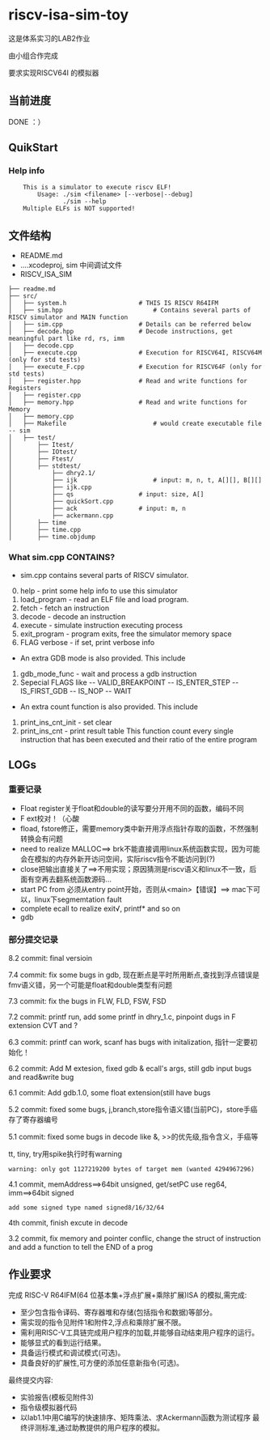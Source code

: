 # riscv-isa-sim-toy

这是体系实习的LAB2作业

由小组合作完成

要求实现RISCV64I 的模拟器


## 当前进度


DONE ：）

## QuikStart

### Help info

```
    This is a simulator to execute riscv ELF!
        Usage: ./sim <filename> [--verbose|--debug]
               ./sim --help
    Multiple ELFs is NOT supported!
```

## 文件结构

- README.md 
- ....xcodeproj, sim 中间调试文件
- RISCV_ISA_SIM

```
├── readme.md   
├── src/    
│   ├── system.h 					# THIS IS RISCV R64IFM
│   ├── sim.hpp 						# Contains several parts of RISCV simulator and MAIN function
│   ├── sim.cpp     				# Details can be referred below
│   ├── decode.hpp 					# Decode instructions, get meaningful part like rd, rs, imm
│   ├── decode.cpp 					
│   ├── execute.cpp 				# Execution for RISCV64I, RISCV64M (only for std tests)
│   ├── execute_F.cpp 				# Execution for RISCV64F (only for std tests)
│   ├── register.hpp 				# Read and write functions for Registers
│   ├── register.cpp
│   ├── memory.hpp 					# Read and write functions for Memory
│   ├── memory.cpp
│   ├── Makefile						# would create executable file -- sim
│   ├── test/ 
│   	├── Itest/ 
│   	├── IOtest/ 
│   	├── Ftest/ 
│   	├── stdtest/ 
│   		├── dhry2.1/ 
│   		├── ijk 					# input: m, n, t, A[][], B[][]
│   		├── ijk.cpp
│   		├── qs 					# input: size, A[]
│   		├── quickSort.cpp 
│   		├── ack					# input: m, n
│   		├── ackermann.cpp 
│   	├── time 
│   	├── time.cpp 
│   	├── time.objdump

```
### What sim.cpp CONTAINS?

* sim.cpp contains several parts of RISCV simulator.
 
 0. help - print some help info to use this simulator
 1. load_program - read an ELF file and load program.
 2. fetch - fetch an instruction
 3. decode - decode an instruction
 4. execute - simulate instruction executing process
 5. exit_program - program exits, free the simulator memory space
 6. FLAG verbose - if set, print verbose info
 
* An extra GDB mode is also provided. This include
 1. gdb\_mode_func - wait and process a gdb instruction
 2. Sepecial FLAGS like
    -- VALID_BREAKPOINT
    -- IS_ENTER_STEP
    -- IS_FIRST_GDB
    -- IS_NOP
    -- WAIT
 
* An extra count function is also provided. This include
 1. print_ins_cnt_init - set clear
 2. print_ins_cnt - print result table
 This function count every single instruction that has been executed
 and their ratio of the entire program





## LOGs

### 重要记录

* Float register关于float和double的读写要分开用不同的函数，编码不同
* F ext校对！（心酸
* fload, fstore修正，需要memory类中新开用浮点指针存取的函数，不然强制转换会有问题
* need to realize MALLOC==> brk不能直接调用linux系统函数实现，因为可能会在模拟的内存外新开访问空间，实际riscv指令不能访问到(?)
* close把输出直接关了==>不用实现；原因猜测是riscv语义和linux不一致，后面有空再去翻系统函数源码...
* start PC from 必须从entry point开始，否则从\<main\>【错误】==> mac下可以，linux下segmemtation fault
* complete ecall to realize exit√, printf\* and so on
* gdb

### 部分提交记录

8.2 commit: final versioin

7.4 commit: fix some bugs in gdb, 现在断点是平时所用断点,查找到浮点错误是fmv语义错，另一个可能是float和double类型有问题

7.3 commit: fix the bugs in FLW, FLD, FSW, FSD

7.2 commit: printf run, add some printf in dhry\_1.c, pinpoint dugs in F extension CVT and ? 

6.3 commit: printf can work, scanf has bugs with initalization, 指针一定要初始化！

6.2 commit: Add M extesion, fixed gdb & ecall's args, still gdb input bugs and read&write bug

6.1 commit: Add gdb.1.0, some float extension(still have bugs

5.2 commit: fixed some bugs, j,branch,store指令语义错(当前PC)，store手癌存了寄存器编号

5.1 commit: fixed some bugs in decode like &, >>的优先级,指令含义，手癌等

tt, tiny, try用spike执行时有warning

	warning: only got 1127219200 bytes of target mem (wanted 4294967296)


4.1 commit, memAddress==>64bit unsigned, get/setPC use reg64, imm==>64bit signed

	add some signed type named signed8/16/32/64

4th commit, finish excute in decode

3.2 commit, fix memory and pointer conflic, change the struct of instruction and add a function to tell the END of a prog

## 作业要求

完成 RISC-V R64IFM(64 位基本集+浮点扩展+乘除扩展)ISA 的模拟,需完成:

* 至少包含指令译码、寄存器堆和存储(包括指令和数据)等部分。
* 需实现的指令见附件1和附件2,浮点和乘除扩展不限。
* 需利用RISC-V工具链完成用户程序的加载,并能够自动结束用户程序的运行。 
* 能够显式的看到运行结果。
* 具备运行模式和调试模式(可选)。
* 具备良好的扩展性,可方便的添加任意新指令(可选)。

最终提交内容:

* 实验报告(模板见附件3)
* 指令级模拟器代码
* 以lab1.1中用C编写的快速排序、矩阵乘法、求Ackermann函数为测试程序 最终评测标准,通过助教提供的用户程序的模拟。


